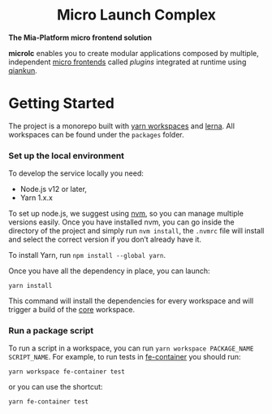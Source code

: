 <div align="center">

# Micro Launch Complex

</div>

**The Mia-Platform micro frontend solution**

**microlc** enables you to create modular applications composed by multiple, independent [micro frontends][micro-frontends]
called *plugins* integrated at runtime using [qiankun][qiankun].

# Getting Started

The project is a monorepo built with [yarn workspaces][workspaces] and [lerna][lerna]. All workspaces can be found under
the `packages` folder.

### Set up the local environment

To develop the service locally you need:

- Node.js v12 or later,
- Yarn 1.x.x

To set up node.js, we suggest using [nvm][nvm], so you can manage multiple versions easily. Once you have installed nvm,
you can go inside the directory of the project and simply run `nvm install`, the `.nvmrc` file will install and select
the correct version if you don’t already have it.

To install Yarn, run `npm install --global yarn`.

Once you have all the dependency in place, you can launch:

```shell
yarn install
```

This command will install the dependencies for every workspace and will trigger a build of the [core](./packages/core/README.md) 
workspace.

### Run a package script

To run a script in a workspace, you can run `yarn workspace PACKAGE_NAME SCRIPT_NAME`. For example, to run tests in 
[fe-container](./packages/fe-container/README.md) you should run:

```shell
yarn workspace fe-container test
```

or you can use the shortcut:

```shell
yarn fe-container test
```

[micro-frontends]: https://micro-frontends.org/
[qiankun]: https://github.com/umijs/qiankun
[workspaces]: https://classic.yarnpkg.com/en/docs/workspaces/
[lerna]: https://github.com/lerna/lerna
[nvm]: https://github.com/creationix/nvm
[mock-server]: https://github.com/staticdeploy/mock-server
